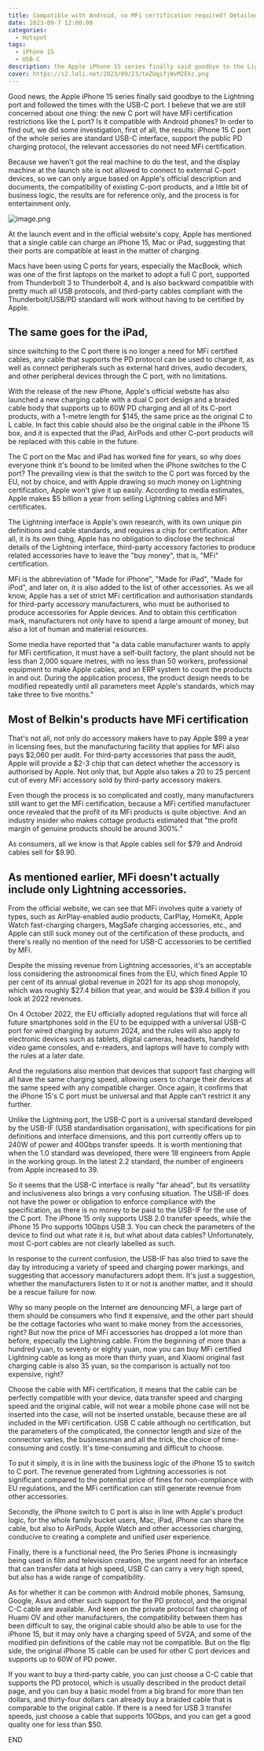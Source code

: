 ```yaml
---
title: Compatible with Android, no MFi certification required? Detailed explanation of the truth of Apple iPhone 15 for C port
date: 2023-09-7 12:00:00
categories:
  - Hotspot
tags:
  - iPhone 15
  - USB-C
description: the Apple iPhone 15 series finally said goodbye to the Lightning port and followed the times with the USB-C port
cover: https://s2.loli.net/2023/09/23/teZUqifjWvM2Ekz.png
---
```


Good news, the Apple iPhone 15 series finally said goodbye to the Lightning port and followed the times with the USB-C port. I believe that we are still concerned about one thing: the new C port will have MFi certification restrictions like the L port? Is it compatible with Android phones? In order to find out, we did some investigation, first of all, the results: iPhone 15 C port of the whole series are standard USB-C interface, support the public PD charging protocol, the relevant accessories do not need MFi certification.

Because we haven't got the real machine to do the test, and the display machine at the launch site is not allowed to connect to external C-port devices, so we can only argue based on Apple's official description and documents, the compatibility of existing C-port products, and a little bit of business logic, the results are for reference only, and the process is for entertainment only.

![image.png](https://s2.loli.net/2023/09/23/Apueqhn9Bcrl4PG.png)

At the launch event and in the official website's copy, Apple has mentioned that a single cable can charge an iPhone 15, Mac or iPad, suggesting that their ports are compatible at least in the matter of charging.


Macs have been using C ports for years, especially the MacBook, which was one of the first laptops on the market to adopt a full C port, supported from Thunderbolt 3 to Thunderbolt 4, and is also backward compatible with pretty much all USB protocols, and third-party cables compliant with the Thunderbolt/USB/PD standard will work without having to be certified by Apple.

## The same goes for the iPad,

since switching to the C port there is no longer a need for MFi certified cables, any cable that supports the PD protocol can be used to charge it, as well as connect peripherals such as external hard drives, audio decoders, and other peripheral devices through the C port, with no limitations.

With the release of the new iPhone, Apple's official website has also launched a new charging cable with a dual C port design and a braided cable body that supports up to 60W PD charging and all of its C-port products, with a 1-metre length for $145, the same price as the original C to L cable. In fact this cable should also be the original cable in the iPhone 15 box, and it is expected that the iPad, AirPods and other C-port products will be replaced with this cable in the future.

The C port on the Mac and iPad has worked fine for years, so why does everyone think it's bound to be limited when the iPhone switches to the C port? The prevailing view is that the switch to the C port was forced by the EU, not by choice, and with Apple drawing so much money on Lightning certification, Apple won't give it up easily. According to media estimates, Apple makes $5 billion a year from selling Lightning cables and MFi certificates.

The Lightning interface is Apple's own research, with its own unique pin definitions and cable standards, and requires a chip for certification. After all, it is its own thing, Apple has no obligation to disclose the technical details of the Lightning interface, third-party accessory factories to produce related accessories have to leave the "buy money", that is, "MFi" certification.

MFi is the abbreviation of "Made for iPhone", "Made for iPad", "Made for iPod", and later on, it is also added to the list of other accessories. As we all know, Apple has a set of strict MFi certification and authorisation standards for third-party accessory manufacturers, who must be authorised to produce accessories for Apple devices. And to obtain this certification mark, manufacturers not only have to spend a large amount of money, but also a lot of human and material resources.

Some media have reported that "a data cable manufacturer wants to apply for MFi certification, it must have a self-built factory, the plant should not be less than 2,000 square metres, with no less than 50 workers, professional equipment to make Apple cables, and an ERP system to count the products in and out. During the application process, the product design needs to be modified repeatedly until all parameters meet Apple's standards, which may take three to five months."

## Most of Belkin's products have MFi certification

That's not all, not only do accessory makers have to pay Apple $99 a year in licensing fees, but the manufacturing facility that applies for MFi also pays $2,060 per audit. For third-party accessories that pass the audit, Apple will provide a $2-3 chip that can detect whether the accessory is authorised by Apple. Not only that, but Apple also takes a 20 to 25 percent cut of every MFi accessory sold by third-party accessory makers.

Even though the process is so complicated and costly, many manufacturers still want to get the MFi certification, because a MFi certified manufacturer once revealed that the profit of its MFi products is quite objective. And an industry insider who makes cottage products estimated that "the profit margin of genuine products should be around 300%."

As consumers, all we know is that Apple cables sell for $79 and Android cables sell for $9.90.

## As mentioned earlier, MFi doesn't actually include only Lightning accessories. 

From the official website, we can see that MFi involves quite a variety of types, such as AirPlay-enabled audio products, CarPlay, HomeKit, Apple Watch fast-charging chargers, MagSafe charging accessories, etc., and Apple can still suck money out of the certification of these products, and there's really no mention of the need for USB-C accessories to be certified by MFi.

Despite the missing revenue from Lightning accessories, it's an acceptable loss considering the astronomical fines from the EU, which fined Apple 10 per cent of its annual global revenue in 2021 for its app shop monopoly, which was roughly $27.4 billion that year, and would be $39.4 billion if you look at 2022 revenues.

On 4 October 2022, the EU officially adopted regulations that will force all future smartphones sold in the EU to be equipped with a universal USB-C port for wired charging by autumn 2024, and the rules will also apply to electronic devices such as tablets, digital cameras, headsets, handheld video game consoles, and e-readers, and laptops will have to comply with the rules at a later date.

And the regulations also mention that devices that support fast charging will all have the same charging speed, allowing users to charge their devices at the same speed with any compatible charger. Once again, it confirms that the iPhone 15's C port must be universal and that Apple can't restrict it any further.

Unlike the Lightning port, the USB-C port is a universal standard developed by the USB-IF (USB standardisation organisation), with specifications for pin definitions and interface dimensions, and this port currently offers up to 240W of power and 40Gbps transfer speeds. It is worth mentioning that when the 1.0 standard was developed, there were 18 engineers from Apple in the working group. In the latest 2.2 standard, the number of engineers from Apple increased to 39.

So it seems that the USB-C interface is really "far ahead", but its versatility and inclusiveness also brings a very confusing situation. The USB-IF does not have the power or obligation to enforce compliance with the specification, as there is no money to be paid to the USB-IF for the use of the C port. The iPhone 15 only supports USB 2.0 transfer speeds, while the iPhone 15 Pro supports 10Gbps USB 3. You can check the parameters of the device to find out what rate it is, but what about data cables? Unfortunately, most C-port cables are not clearly labelled as such.

In response to the current confusion, the USB-IF has also tried to save the day by introducing a variety of speed and charging power markings, and suggesting that accessory manufacturers adopt them. It's just a suggestion, whether the manufacturers listen to it or not is another matter, and it should be a rescue failure for now.

Why so many people on the Internet are denouncing MFi, a large part of them should be consumers who find it expensive, and the other part should be the cottage factories who want to make money from the accessories, right? But now the price of MFi accessories has dropped a lot more than before, especially the Lightning cable. From the beginning of more than a hundred yuan, to seventy or eighty yuan, now you can buy MFi certified Lightning cable as long as more than thirty yuan, and Xiaomi original fast charging cable is also 35 yuan, so the comparison is actually not too expensive, right?

Choose the cable with MFi certification, it means that the cable can be perfectly compatible with your device, data transfer speed and charging speed and the original cable, will not wear a mobile phone case will not be inserted into the case, will not be inserted unstable, because these are all included in the MFi certification. USB C cable although no certification, but the parameters of the complicated, the connector length and size of the connector varies, the businessman and all the trick, the choice of time-consuming and costly. It's time-consuming and difficult to choose.

To put it simply, it is in line with the business logic of the iPhone 15 to switch to C port. The revenue generated from Lightning accessories is not significant compared to the potential price of fines for non-compliance with EU regulations, and the MFi certification can still generate revenue from other accessories.

Secondly, the iPhone switch to C port is also in line with Apple's product logic, for the whole family bucket users, Mac, iPad, iPhone can share the cable, but also to AirPods, Apple Watch and other accessories charging, conducive to creating a complete and unified user experience.

Finally, there is a functional need, the Pro Series iPhone is increasingly being used in film and television creation, the urgent need for an interface that can transfer data at high speed, USB C can carry a very high speed, but also has a wide range of compatibility.

As for whether it can be common with Android mobile phones, Samsung, Google, Asus and other such support for the PD protocol, and the original C-C cable are available. And keen on the private protocol fast charging of Huami OV and other manufacturers, the compatibility between them has been difficult to say, the original cable should also be able to use for the iPhone 15, but it may only have a charging speed of 5V2A, and some of the modified pin definitions of the cable may not be compatible. But on the flip side, the original iPhone 15 cable can be used for other C port devices and supports up to 60W of PD power.

If you want to buy a third-party cable, you can just choose a C-C cable that supports the PD protocol, which is usually described in the product detail page, and you can buy a basic model from a big brand for more than ten dollars, and thirty-four dollars can already buy a braided cable that is comparable to the original cable. If there is a need for USB 3 transfer speeds, just choose a cable that supports 10Gbps, and you can get a good quality one for less than $50.


END
